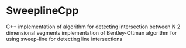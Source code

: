 # SweeplineCpp
C++ implementation of algorithm for detecting intersection between N 2 dimensional segments
implementation of Bentley-Ottman algorithm for using sweep-line for detecting line intersections
